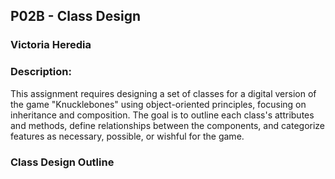 ## P02B - Class Design 
### Victoria Heredia
### Description:

This assignment requires designing a set of classes for a digital version of the game "Knucklebones" using object-oriented principles, focusing on inheritance and composition. The goal is to outline each class's attributes and methods, define relationships between the components, and categorize features as necessary, possible, or wishful for the game.

### Class Design Outline









